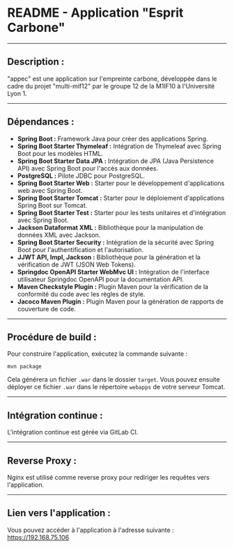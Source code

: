 
# README - Application "Esprit Carbone"

---

## Description :

"appec" est une application sur l'empreinte carbone, développée dans le cadre du projet "multi-mif12" par le groupe 12 de la M1IF10 à l'Université Lyon 1.

---

## Dépendances :

- **Spring Boot :** Framework Java pour créer des applications Spring.
- **Spring Boot Starter Thymeleaf :** Intégration de Thymeleaf avec Spring Boot pour les modèles HTML.
- **Spring Boot Starter Data JPA :** Intégration de JPA (Java Persistence API) avec Spring Boot pour l'accès aux données.
- **PostgreSQL :** Pilote JDBC pour PostgreSQL.
- **Spring Boot Starter Web :** Starter pour le développement d'applications web avec Spring Boot.
- **Spring Boot Starter Tomcat :** Starter pour le déploiement d'applications Spring Boot sur Tomcat.
- **Spring Boot Starter Test :** Starter pour les tests unitaires et d'intégration avec Spring Boot.
- **Jackson Dataformat XML :** Bibliothèque pour la manipulation de données XML avec Jackson.
- **Spring Boot Starter Security :** Intégration de la sécurité avec Spring Boot pour l'authentification et l'autorisation.
- **JJWT API, Impl, Jackson :** Bibliothèque pour la génération et la vérification de JWT (JSON Web Tokens).
- **Springdoc OpenAPI Starter WebMvc UI :** Intégration de l'interface utilisateur Springdoc OpenAPI pour la documentation API.
- **Maven Checkstyle Plugin :** Plugin Maven pour la vérification de la conformité du code avec les règles de style.
- **Jacoco Maven Plugin :** Plugin Maven pour la génération de rapports de couverture de code.

---

## Procédure de build :

Pour construire l'application, exécutez la commande suivante :

```mvn package```

Cela générera un fichier `.war` dans le dossier `target`. Vous pouvez ensuite déployer ce fichier `.war` dans le répertoire `webapps` de votre serveur Tomcat.

---

## Intégration continue :

L'intégration continue est gérée via GitLab CI.

---

## Reverse Proxy :

Nginx est utilisé comme reverse proxy pour rediriger les requêtes vers l'application.

---

## Lien vers l'application :

Vous pouvez accéder à l'application à l'adresse suivante : https://192.168.75.106



